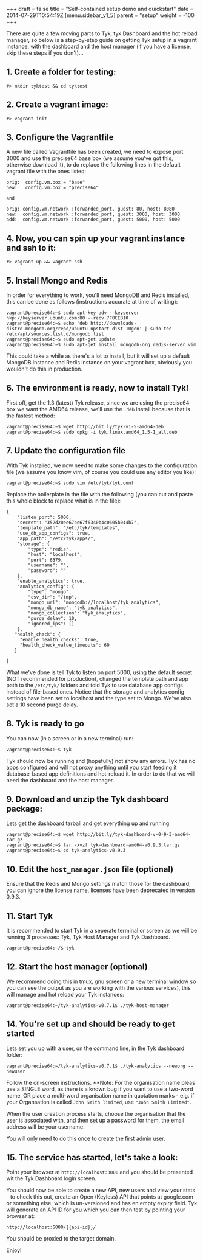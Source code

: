 +++
draft = false
title = "Self-contained setup demo and quickstart"
date = 2014-07-29T10:54:19Z
[menu.sidebar_v1_5]
    parent = "setup"
    weight = -100
+++

There are quite a few moving parts to Tyk, tyk Dashboard and the hot reload manager, so below is a step-by-step guide on
getting Tyk setup in a vagrant instance, with the dashboard and the host manager (if you have a license, skip these steps if you don't)...

## 1. Create a folder for testing:

    #> mkdir tyktest && cd tyktest

## 2. Create a vagrant image:

    #> vagrant init


## 3. Configure the Vagrantfile 

A new file called Vagrantfile has been created, we need to expose port 3000 and use the precise64 base box (we assume you've got this, 
otherwise download it), to do replace the following lines in the default vagrant file with the ones listed:

    orig:  config.vm.box = "base"
    new:   config.vm.box = "precise64"
    
    and
    
    orig: config.vm.network :forwarded_port, guest: 80, host: 8080
    new:  config.vm.network :forwarded_port, guest: 3000, host: 3000 
    add:  config.vm.network :forwarded_port, guest: 5000, host: 5000

## 4. Now, you can spin up your vagrant instance and ssh to it:

    #> vagrant up && vagrant ssh


## 5. Install Mongo and Redis 

In order for everything to work, you'll need MongoDB and Redis installed, this can be done as follows (instructions accurate at time of writing):

    vagrant@precise64:~$ sudo apt-key adv --keyserver hkp://keyserver.ubuntu.com:80 --recv 7F0CEB10
    vagrant@precise64:~$ echo 'deb http://downloads-distro.mongodb.org/repo/ubuntu-upstart dist 10gen' | sudo tee /etc/apt/sources.list.d/mongodb.list
    vagrant@precise64:~$ sudo apt-get update
    vagrant@precise64:~$ sudo apt-get install mongodb-org redis-server vim

This could take a while as there's a lot to install, but it will set up a default MongoDB instance and Redis instance on your vagrant box, 
obviously you wouldn't do this in production.

## 6. The environment is ready, now to install Tyk! 

First off, get the 1.3 (latest) Tyk release, since we are using the precise64 box we want the AMD64 release, we'll use the `.deb` install 
because that is the fastest method:

    vagrant@precise64:~$ wget http://bit.ly/tyk-v1-5-amd64-deb
    vagrant@precise64:~$ sudo dpkg -i tyk.linux.amd64_1.5-1_all.deb

## 7. Update the configuration file

With Tyk installed, we now need to make some changes to the configuration file (we assume you know vim, of course you could use any editor you like):

    vagrant@precise64:~$ sudo vim /etc/tyk/tyk.conf

Replace the boilerplate in the file with the following (you can cut and paste this whole block to replace what is in the file):

    {
        "listen_port": 5000,
        "secret": "352d20ee67be67f6340b4c0605b044b7",
        "template_path": "/etc/tyk/templates",
        "use_db_app_configs": true,
        "app_path": "/etc/tyk/apps/",
        "storage": {
            "type": "redis",
            "host": "localhost",
            "port": 6379,
            "username": "",
            "password": ""
        },
        "enable_analytics": true,
        "analytics_config": {
            "type": "mongo",
            "csv_dir": "/tmp",
            "mongo_url": "mongodb://localhost/tyk_analytics",
            "mongo_db_name": "tyk_analytics",
            "mongo_collection": "tyk_analytics",
            "purge_delay": 10,
            "ignored_ips": []
        },
       "health_check": {
         "enable_health_checks": true,
         "health_check_value_timeouts": 60
       }
    
    }

What we've done is tell Tyk to listen on port 5000, using the default secret (NOT recommended for production), changed the template path and app 
path to the `/etc/tyk/` folders and told Tyk to use database app configs instead of file-based ones. Notice that the storage and analytics config 
settings have been set to localhost and the type set to Mongo. We've also set a 10 second purge delay.

## 8. Tyk is ready to go

You can now (in a screen or in a new terminal) run:

    vagrant@precise64:~$ tyk

Tyk should now be running and (hopefully) not show any errors. Tyk has no apps configured and will not proxy anything until 
you start feeding it database-based app definitions and hot-reload it. In order to do that we will need the dashboard and the host manager.

## 9. Download and unzip the Tyk dashboard package:

Lets get the dashboard tarball and get everything up and running

    vagrant@precise64:~$ wget http://bit.ly/tyk-dashboard-v-0-9-3-amd64-tar-gz
    vagrant@precise64:~$ tar -xvzf tyk-dashboard-amd64-v0.9.3.tar.gz
    vagrant@precise64:~$ cd tyk-analytics-v0.9.3

## 10. Edit the `host_manager.json` file (optional) 
 
Ensure that the Redis and Mongo settings match those for the dashboard, you can ignore the license name, licenses have been deprecated in version 0.9.3.

## 11. Start Tyk

It is recommended to start Tyk in a seperate terminal or screen as we will be running 3 processes: Tyk, Tyk Host Manager and Tyk Dashboard.

    vagrant@precise64:~/$ tyk

## 12. Start the host manager  (optional)

We recommend doing this in tmux, gnu screen or a new terminal window so you can see the output as you are working with the various services), 
this will manage and hot reload your Tyk instances:

    vagrant@precise64:~/tyk-analytics-v0.7.1$ ./tyk-host-manager

## 14. You're set up and should be ready to get started

Lets set you up with a user, on the command line, in the Tyk dashboard folder:

    vagrant@precise64:~/tyk-analytics-v0.7.1$ ./tyk-analytics --neworg --newuser

Follow the on-screen instructions. **Note: For the organisation name pleas use a SINGLE word, as there is a known bug if you want to use a two-word name. 
OR place a multi-word organisation name in quotation marks - e.g. if your Organsation is called `John Smith limited`, use `"John Smith Limited"`.

When the user creation process starts, choose the organisation that the user is associated with, and then set up a password for them, 
the email address will be your username.

You will only need to do this once to create the first admin user.

## 15. The service has started, let's take a look:

Point your browser at `http://localhost:3000` and you should be presented wit the Tyk Dashboard login screen.

You should now be able to create a new API, new users and view your stats - to check this out, create an Open (Keyless) API that points at 
google.com or something else, which is un-versioned and has en empty expiry field. Tyk will generate an API ID for you which you can then 
test by pointing your browser at:

    http://localhost:5000/{{api-id}}/

You should be proxied to the target domain.

Enjoy!
